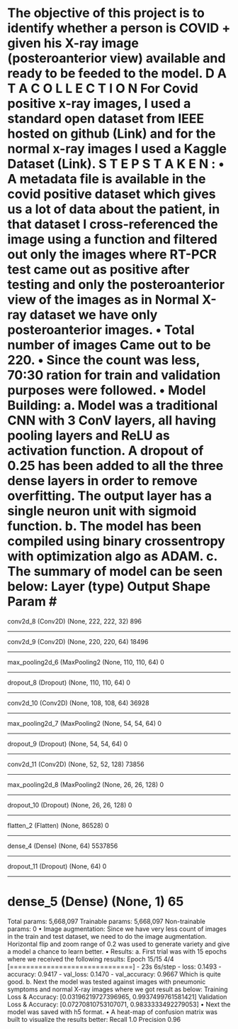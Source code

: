 The objective of this project is to identify whether a person is COVID + given his
X-ray image (posteroanterior view) available and ready to be feeded to the
model.
D A T A C O L L E C T I O N
For Covid positive x-ray images, I used a standard open dataset from IEEE
hosted on github (Link) and for the normal x-ray images I used a Kaggle Dataset
(Link).
S T E P S T A K E N :
• A metadata file is available in the covid positive dataset which gives us a lot
of data about the patient, in that dataset I cross-referenced the image
using a function and filtered out only the images where RT-PCR test came
out as positive after testing and only the posteroanterior view of the
images as in Normal X-ray dataset we have only posteroanterior images.
• Total number of images Came out to be 220.
• Since the count was less, 70:30 ration for train and validation purposes
were followed.
• Model Building:
a. Model was a traditional CNN with 3 ConV layers, all having pooling
layers and ReLU as activation function. A dropout of 0.25 has been
added to all the three dense layers in order to remove overfitting.
The output layer has a single neuron unit with sigmoid function.
b. The model has been compiled using binary crossentropy with
optimization algo as ADAM.
c. The summary of model can be seen below:
Layer (type) Output Shape Param #
=================================================================
conv2d_8 (Conv2D) (None, 222, 222, 32) 896
_________________________________________________________________
conv2d_9 (Conv2D) (None, 220, 220, 64) 18496
_________________________________________________________________
max_pooling2d_6 (MaxPooling2 (None, 110, 110, 64) 0
_________________________________________________________________
dropout_8 (Dropout) (None, 110, 110, 64) 0
_________________________________________________________________
conv2d_10 (Conv2D) (None, 108, 108, 64) 36928
_________________________________________________________________
max_pooling2d_7 (MaxPooling2 (None, 54, 54, 64) 0
_________________________________________________________________
dropout_9 (Dropout) (None, 54, 54, 64) 0
_________________________________________________________________
conv2d_11 (Conv2D) (None, 52, 52, 128) 73856
_________________________________________________________________
max_pooling2d_8 (MaxPooling2 (None, 26, 26, 128) 0
_________________________________________________________________
dropout_10 (Dropout) (None, 26, 26, 128) 0
_________________________________________________________________
flatten_2 (Flatten) (None, 86528) 0
_________________________________________________________________
dense_4 (Dense) (None, 64) 5537856
_________________________________________________________________
dropout_11 (Dropout) (None, 64) 0
_________________________________________________________________
dense_5 (Dense) (None, 1) 65
=================================================================
Total params: 5,668,097
Trainable params: 5,668,097
Non-trainable params: 0
• Image augmentation: Since we have very less count of images in the train
and test dataset, we need to do the image augmentation. Horizontal flip
and zoom range of 0.2 was used to generate variety and give a model a
chance to learn better.
• Results:
a. First trial was with 15 epochs where we received the following
results:
Epoch 15/15 4/4 [==============================] -
23s 6s/step - loss: 0.1493 - accuracy: 0.9417 -
val_loss: 0.1470 - val_accuracy: 0.9667
Which is quite good.
b. Next the model was tested against images with pneumonic
symptoms and normal X-ray images where we got result as below:
Training Loss & Accuracy: [0.03196219727396965,
0.9937499761581421]
Validation Loss & Accuracy: [0.07270810753107071,
0.9833333492279053]
• Next the model was saved with h5 format.
• A heat-map of confusion matrix was built to visualize the results better:
Recall 1.0
Precision 0.96
